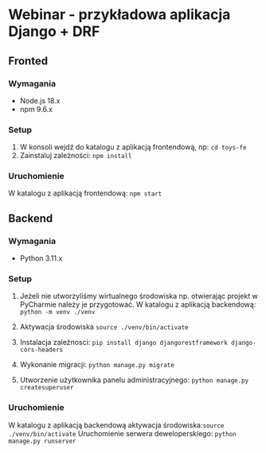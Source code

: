 # Webinar - przykładowa aplikacja Django + DRF

## Fronted
### Wymagania

- Node.js 18.x
- npm 9.6.x

### Setup

1. W konsoli wejdź do katalogu z aplikacją frontendową, np: `cd toys-fe`
2. Zainstaluj zależności: `npm install`

### Uruchomienie

W katalogu z aplikacją frontendową: `npm start`

## Backend
### Wymagania

- Python 3.11.x

### Setup

1. Jeżeli nie utworzyliśmy wirtualnego środowiska np. otwierając projekt w PyCharmie
należy je przygotować. W katalogu z aplikacją backendową: `python -m venv ./venv`

2. Aktywacja środowiska `source ./venv/bin/activate`
3. Instalacja zależnosci: `pip install django djangorestframework django-cors-headers`
4. Wykonanie migracji: `python manage.py migrate`
5. Utworzenie użytkownika panelu administracyjnego: `python manage.py createsuperuser`

### Uruchomienie

W katalogu z aplikacją backendową aktywacja środowiska:`source ./venv/bin/activate`
Uruchomienie serwera deweloperskiego: `python manage.py runserver`

